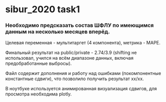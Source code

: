 # sibur_2020 task1

### Необходимо предсказать состав ШФЛУ по имеющимся данным на несколько месяцев вперёд.
Целевая переменная - мультитаргет (4 компонента), метрика - MAPE.

Финальный результат на public/private - 2.74/3.9 (shifting не использовал, учился на всём диапазоне данных, включая предобработанные выбросы).

Файл содержит дополнения и работу над ошибками (покомпонентные константные сдвиги), что позволило получить результат xx/xx.

В ноутбуке используется анимированная визуализация сдвигов, для просмотра необходима plotly.
